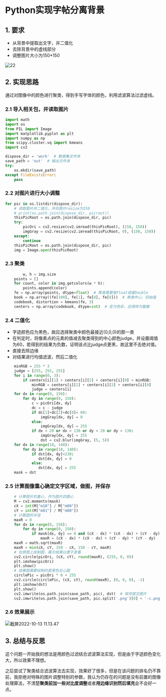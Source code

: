 # Python实现字帖分离背景

## 1. 要求

+ 从背景中提取出文字，并二值化
+ 去除背景中的虚线部分
+ 调整图片大小为150*150

![22](https://nas.itrefer.com:5541/2022/10/13_22.png)

## 2. 实现思路

​	通过对图像中的颜色进行聚类，得到手写字体的颜色，利用滤波算法过滤虚线。

### 2.1 导入相关包，并读取图片

```python
import math
import os
from PIL import Image
import matplotlib.pyplot as plt
import numpy as np
from scipy.cluster.vq import kmeans
import cv2

dispose_dir = 'work'  # 数据集文件夹
save_path = 'out'  # 输出文件夹
try:
    os.mkdir(save_path)
except FileExistsError:
    pass
```

### 2.2 对图片进行大小调整

```python
for pic in os.listdir(dispose_dir):
    # 读取图片并二值化，并将图片resize为150
    # print(os.path.join(dispose_dir, picroot))
    thisPicRoot = os.path.join(dispose_dir, pic)
    try:
        picOri = cv2.resize(cv2.imread(thisPicRoot), (150, 150))
        imgGray = cv2.resize(cv2.imread(thisPicRoot, 0), (150, 150))
    except:
        continue
    thisPicRoot = os.path.join(dispose_dir, pic)
    img = Image.open(thisPicRoot)
```

### 2.3 聚类

```python
 		w, h = img.size
    points = []
    for count, color in img.getcolors(w * h):
        points.append(color)
    fe = np.array(points, dtype=float)  # 聚类需要是Float或者Double
    book = np.array((fe[100], fe[1], fe[8], fe[8]))  # 聚类中心，初始值
    codebook, distortion = kmeans(fe, 3)  
    centers = np.array(codebook, dtype=int)  # 变为色彩，还得转为整数
```

### 2.4 二值化

+ 字迹颜色应为黑色，故应选择聚类中颜色最接近(0,0,0)的那一类
+ 在判定时，将像素点的元素的值减去聚类得到的中心颜色judge，并设置阈值为60，若得到的结果为负数，证明该点比judge点更黑，故这里不去绝对值。
+ 直接去除边缘
+ 对结果进行均值滤波，然后二值化

```Python
    minRGB = 255 * 3
    judge = [255, 255, 255]
    for i in range(0, 3):
        if centers[i][1] + centers[i][2] + centers[i][0] < minRGB:
            minRGB = centers[i][1] + centers[i][2] + centers[i][0]
            judge = centers[i]
    for dx in range(0, 150):
        for dy in range(0, 150):
            c = picOri[dx, dy]
            dc = c - judge
            if dc[1]+dc[2]+dc[0]< 60:
                imgGray[dx, dy] = 0
            else:
                imgGray[dx, dy] = 255
            if dx < 20 or dx > 130 or dy < 20 or dy > 130:
                imgGray[dx, dy] = 255
                dst = cv2.blur(imgGray, (5, 5))
    for dx in range(10, 140):
        for dy in range(10, 140):
            if dst[dx, dy]<230:
               dst[dx, dy] = 0 
            else:
               dst[dx, dy] = 255 
    mask = dst
```

### 2.5 计算图像重心确定文字区域，做图，并保存

```python
    # 计算图片的重心，作为图片的圆心
    M = cv2.moments(mask)
    cX = int(M["m10"] / M["m00"])
    cY = int(M["m01"] / M["m00"])
    # 计算圆的半径
    maxR = 0
    for dx in range(0, 150):
        for dy in range(0, 150):
            if mask[dx, dy] == 0 and (cX - dx) * (cX - dx) + (cY - dy) * (cY - dy) > maxR:
                maxR = (cX - dx) * (cX - dx) + (cY - dy) * (cY - dy)
    maxR = math.sqrt(maxR)
    maxR = min(cX, cY, 150 - cX, 150 - cY, maxR)
    # 在原图上绘制圆，展示结果以便于查看
    cv2.circle(picOri, (cX, cY), round(maxR), (255, 0, 0))
    plt.imshow(picOri)
    plt.show()
    # 结果图需要绘制的是黑色实心圆
    circlePic = picOri * 0 + 255
    cv2.circle(circlePic, (cX, cY), round(maxR), (0, 0, 0), -1)
    plt.imshow(dst)
    plt.show()
    cv2.imwrite(os.path.join(save_path, pic), dst)  # 保存提交图片
    cv2.imwrite(os.path.join(save_path, pic.split('.png')[0] + '-c.png'), circlePic)  # 保存提交图片

```

### 2.6 效果展示

![截屏2022-10-13 11.13.47](https://nas.itrefer.com:5541/2022/10/13_%E6%88%AA%E5%B1%8F2022-10-13%2011.13.47.png)

## 3. 总结与反思

这个问题一开始我的想法是用颜色过滤结合滤波算法实现，但是由于字迹颜色变化大，所以效果不理想。

之后尝试了聚类结合滤波算法去实现，效果好了很多，但是在该问题的排名仍不靠前，我拒绝对特殊的图片调整特别的参数，我认为仍存在的问题是没有前置的图像处理算法，不清楚**聚类前加一些对比度调整**或者**用边缘识别然后填充**会不会好一点。